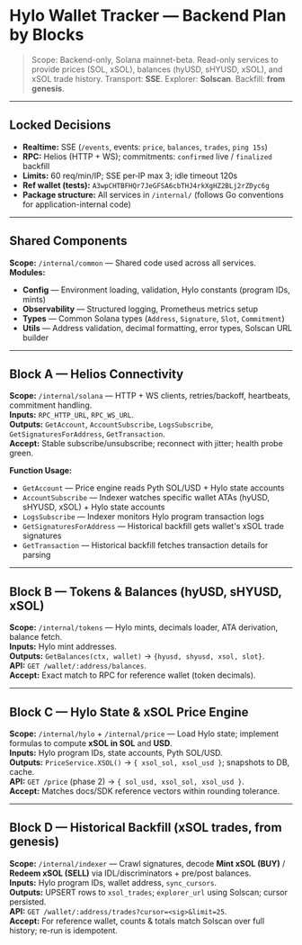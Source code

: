 # Hylo Wallet Tracker — Backend Plan **by Blocks**

> Scope: Backend-only, Solana mainnet-beta. Read-only services to provide prices (SOL, xSOL), balances (hyUSD, sHYUSD, xSOL), and xSOL trade history. Transport: **SSE**. Explorer: **Solscan**. Backfill: **from genesis**.

---

## Locked Decisions

- **Realtime:** SSE (`/events`, events: `price`, `balances`, `trades`, `ping 15s`)
- **RPC:** Helios (HTTP + WS); commitments: `confirmed` live / `finalized` backfill
- **Limits:** 60 req/min/IP; SSE per‑IP max 3; idle timeout 120s
- **Ref wallet (tests):** `A3wpCHTBFHQr7JeGFSA6cbTHJ4rkXgHZ2BLj2rZDyc6g`
- **Package structure:** All services in `/internal/` (follows Go conventions for application-internal code)

---

## Shared Components

**Scope:** `/internal/common` — Shared code used across all services.  
**Modules:**

- **Config** — Environment loading, validation, Hylo constants (program IDs, mints)
- **Observability** — Structured logging, Prometheus metrics setup
- **Types** — Common Solana types (`Address`, `Signature`, `Slot`, `Commitment`)
- **Utils** — Address validation, decimal formatting, error types, Solscan URL builder

---

## Block A — Helios Connectivity

**Scope:** `/internal/solana` — HTTP + WS clients, retries/backoff, heartbeats, commitment handling.  
**Inputs:** `RPC_HTTP_URL`, `RPC_WS_URL`.  
**Outputs:** `GetAccount`, `AccountSubscribe`, `LogsSubscribe`, `GetSignaturesForAddress`, `GetTransaction`.  
**Accept:** Stable subscribe/unsubscribe; reconnect with jitter; health probe green.

**Function Usage:**

- `GetAccount` — Price engine reads Pyth SOL/USD + Hylo state accounts
- `AccountSubscribe` — Indexer watches specific wallet ATAs (hyUSD, sHYUSD, xSOL) + Hylo state accounts
- `LogsSubscribe` — Indexer monitors Hylo program transaction logs
- `GetSignaturesForAddress` — Historical backfill gets wallet's xSOL trade signatures
- `GetTransaction` — Historical backfill fetches transaction details for parsing

---

## Block B — Tokens & Balances (hyUSD, sHYUSD, xSOL)

**Scope:** `/internal/tokens` — Hylo mints, decimals loader, ATA derivation, balance fetch.  
**Inputs:** Hylo mint addresses.  
**Outputs:** `GetBalances(ctx, wallet)` → `{hyusd, shyusd, xsol, slot}`.  
**API:** `GET /wallet/:address/balances`.  
**Accept:** Exact match to RPC for reference wallet (token decimals).

---

## Block C — Hylo State & xSOL Price Engine

**Scope:** `/internal/hylo` + `/internal/price` — Load Hylo state; implement formulas to compute **xSOL in SOL** and **USD**.  
**Inputs:** Hylo program IDs, state accounts, Pyth SOL/USD.  
**Outputs:** `PriceService.XSOL()` → `{ xsol_sol, xsol_usd }`; snapshots to DB, cache.  
**API:** `GET /price` (phase 2) → `{ sol_usd, xsol_sol, xsol_usd }`.  
**Accept:** Matches docs/SDK reference vectors within rounding tolerance.

---

## Block D — Historical Backfill (xSOL trades, **from genesis**)

**Scope:** `/internal/indexer` — Crawl signatures, decode **Mint xSOL (BUY)** / **Redeem xSOL (SELL)** via IDL/discriminators + pre/post balances.  
**Inputs:** Hylo program IDs, wallet address, `sync_cursors`.  
**Outputs:** UPSERT rows to `xsol_trades`; `explorer_url` using Solscan; cursor persisted.  
**API:** `GET /wallet/:address/trades?cursor=<sig>&limit=25`.  
**Accept:** For reference wallet, counts & totals match Solscan over full history; re-run is idempotent.
